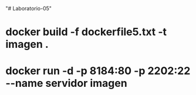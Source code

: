 "# Laboratorio-05" 


# docker build -f dockerfile5.txt -t imagen .
# docker run -d -p 8184:80 -p 2202:22 --name servidor imagen